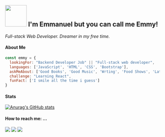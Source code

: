 <h2><img src="https://media.giphy.com/media/26Fxy3Iz1ari8oytO/giphy.gif" width="70"> I'm Emmanuel but you can call me Emmy!</h2>

<p><em>Full-stack Web Developer. Dreamer in my free time.</em></p>

<h4>About Me</h4>

```javascript
const emmy = {
  lookingFor: "Backend Developer Job" || "Full-stack web developer",
  languages: ['JavaScript', 'HTML', 'CSS', 'Bootstrap'],
  askMeAbout: ['Good Books', 'Good Music', 'Wrting', 'Food Shows', 'Latest Technologies', 'Loving People', 'The perks of being a wall flower'],
  challenge: "Learning React",
  funFact: ['I smile all the time i guess']
}
```

<h4>Stats</h4>

[![Anurag's GitHub stats](https://github-readme-stats.vercel.app/api?username=emmyobonyo)](https://github.com/anuraghazra/github-readme-stats)

<h4>How to reach me: ...</h4>

[![](https://img.shields.io/badge/LinkedIn-0077B5?style=for-the-badge&logo=linkedin&logoColor=white)](https://www.linkedin.com/in/emmanuel-obonyo-3728a2200/)
[![](https://img.shields.io/badge/Twitter-1DA1F2?style=for-the-badge&logo=twitter&logoColor=white)](https://twitter.com/emmyobonyo)
[![](https://img.shields.io/badge/Gmail-D14836?style=for-the-badge&logo=gmail&logoColor=white)](https://mail.google.com/mail/?view=cm&source=mailto&to=emmyobonyo@gmail.com)

<!--START_SECTION:waka-->
<!--END_SECTION:waka-->

<!--
**emmyobonyo/emmyobonyo** is a ✨ _special_ ✨ repository because its `README.md` (this file) appears on your GitHub profile.

Here are some ideas to get you started:

- 🔭 I’m currently working on ...
- 🌱 I’m currently learning ...
- 👯 I’m looking to collaborate on ...
- 🤔 I’m looking for help with ...
- 💬 Ask me about ...
- 📫 How to reach me: ...
- 😄 Pronouns: ...
- ⚡ Fun fact: ...
-->
